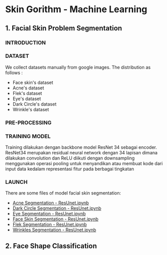 # Skin Gorithm - Machine Learning

## 1. Facial Skin Problem Segmentation

### INTRODUCTION

### DATASET
We collect datasets manually from google images. The distribution as follows :
- Face skin's dataset 
- Acne's dataset 
- Flek's dataset 
- Eye's dataset 
- Dark Circle's dataset 
- Wrinkle's dataset

### PRE-PROCESSING


### TRAINING MODEL
Training dilakukan dengan backbone model ResNet 34 sebagai encoder. ResNet34 merupakan residual neural network dengan 34 lapisan dimana dilakukan convolution dan ReLU diikuti dengan downsampling menggunakan operasi pooling untuk menyandikan atau membuat kode dari input data kedalam representasi fitur pada berbagai tingkatan

### LAUNCH
There are some files of model facial skin segmentation:
- [Acne Segmentation - ResUnet.ipynb](https://github.com/Skingorithm/Capstone_Bangkit/blob/Machine-Learning/Acne%20Skin%20Segmentation/Acne%20Segmentation%20-%20ResUnet.ipynb)
- [Dark Circle Segmentation - ResUnet.ipynb](https://github.com/Skingorithm/Capstone_Bangkit/blob/Machine-Learning/Dark%20Circle%20Segmentation/Dark%20Circle%20Segmentation%20-%20ResUnet.ipynb)
- [Eye Segmentation - ResUnet.ipynb](https://github.com/Skingorithm/Capstone_Bangkit/blob/Machine-Learning/Eye%20Segmentation/Eye%20Segmentation%20-%20ResUnet.ipynb)
- [Face Skin Segmentation - ResUnet.ipynb](https://github.com/Skingorithm/Capstone_Bangkit/blob/Machine-Learning/Face%20Skin%20Segmentation/Face%20Skin%20Segmentation%20-%20ResUnet.ipynb)
- [Flek Segmentation - ResUnet.ipynb](https://github.com/Skingorithm/Capstone_Bangkit/blob/Machine-Learning/Flek%20Segmentation/Flek%20Segmentation%20-%20ResUnet.ipynb)
- [Wrinkles Segmentation - ResUnet.ipynb](https://github.com/Skingorithm/Capstone_Bangkit/blob/Machine-Learning/Wrinkles%20Segmentation/Wrinkles%20Segmentation%20-%20ResUnet.ipynb)


## 2. Face Shape Classification
